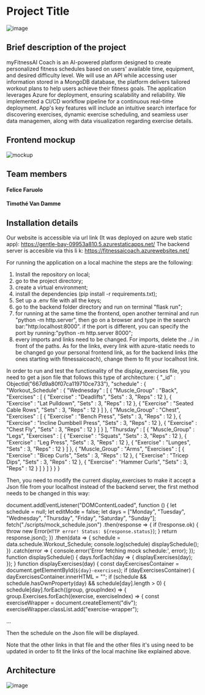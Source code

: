 # Project Title
![image](https://github.com/VU-Applied-Programming-for-AI-2024/Group-15/assets/156012070/cc0030de-bc76-4e36-9216-1a8cd9b9c43c)

## Brief description of the project
myFitnessAI Coach is an AI-powered platform designed to create personalized fitness schedules based on users' available time, equipment, and desired difficulty level. We will use an API while accessing user information stored in a MongoDB database, the platform delivers tailored workout plans to help users achieve their fitness goals. The application leverages Azure for deployment, ensuring scalability and reliability. We implemented a CI/CD workflow pipeline for a continuous real-time deployment. App's key features will include an intuitive search interface for discovering exercises, dynamic exercise scheduling, and seamless user data managemen, along with data visualization regarding exercise details. 
## Frontend mockup
![mockup](https://github.com/VU-Applied-Programming-for-AI-2024/Group-15/blob/master/frontend/images/New%20Wireframe%201.png) 
## Team members
#### Felice Faruolo 
#### Timothé Van Damme
## Installation details
Our website is accessible via url link (It was deployed on azure web static app): https://gentle-bay-09953a810.5.azurestaticapps.net/
The backend server is accesible via this li k: https://fitnessaicoach.azurewebsites.net/

For running the application on a local machine the steps are the following: 

1. Install the repository on local;
2. go to the project directory;
3. create a virtual environment;
4. install the dependencies (pip install -r requirements.txt);
5. Set up a .env file with all the keys;
6. go to the backend folder directory and run on terminal "flask run";
7. for running at the same time the frontend, open another terminal and run "python -m http.server", then go on a browser and type in the search bar:"http:localhost:8000". if the port is different, you can specify the port by running:"python -m http.server 8000";
8. every imports and links need to be changed. For imports, delete the ../ in front of the paths. As for the links, every link with azure-static needs to be changed go your personal frontend link, as for the backend links (the ones starting with fitnessaicoach), change them to fit your localhost link.


In order to run and test the functionality of the display_exercises file, you need to get a json file that follows this type of architecture:
{
	"_id" : ObjectId("667d9a80f07ca119710ce733"),
	"schedule" : {
		"Workout_Schedule" : {
			"Wednesday" : [
				{
					"Muscle_Group" : "Back",
					"Exercises" : [
						{
							"Exercise" : "Deadlifts",
							"Sets" : 3,
							"Reps" : 12
						},
						{
							"Exercise" : "Lat Pulldown",
							"Sets" : 3,
							"Reps" : 12
						},
						{
							"Exercise" : "Seated Cable Rows",
							"Sets" : 3,
							"Reps" : 12
						}
					]
				},
				{
					"Muscle_Group" : "Chest",
					"Exercises" : [
						{
							"Exercise" : "Bench Press",
							"Sets" : 3,
							"Reps" : 12
						},
						{
							"Exercise" : "Incline Dumbbell Press",
							"Sets" : 3,
							"Reps" : 12
						},
						{
							"Exercise" : "Chest Fly",
							"Sets" : 3,
							"Reps" : 12
						}
					]
				}
			],
			"Thursday" : [
				{
					"Muscle_Group" : "Legs",
					"Exercises" : [
						{
							"Exercise" : "Squats",
							"Sets" : 3,
							"Reps" : 12
						},
						{
							"Exercise" : "Leg Press",
							"Sets" : 3,
							"Reps" : 12
						},
						{
							"Exercise" : "Lunges",
							"Sets" : 3,
							"Reps" : 12
						}
					]
				},
				{
					"Muscle_Group" : "Arms",
					"Exercises" : [
						{
							"Exercise" : "Bicep Curls",
							"Sets" : 3,
							"Reps" : 12
						},
						{
							"Exercise" : "Tricep Dips",
							"Sets" : 3,
							"Reps" : 12
						},
						{
							"Exercise" : "Hammer Curls",
							"Sets" : 3,
							"Reps" : 12
						}
					]
				}
			]
		}
	}
}

Then, you need to modify the current display_exercises to make it accept a Json file from your localhost instead of the backend server, the first method needs to be changed in this way:

document.addEventListener("DOMContentLoaded", function () {
    let schedule = null;
    let editMode = false;
    let days = ["Monday", "Tuesday", "Wednesday", "Thursday", "Friday", "Saturday", "Sunday"];
    fetch("./scripts/mock_schedule.json")
        .then(response => {
            if (!response.ok) {
                throw new Error(`HTTP error! Status: ${response.status}`);
            }
            return response.json();
        })
        .then(data => {
            schedule = data.schedule.Workout_Schedule;
            console.log(schedule)
            displaySchedule();
        })
        .catch(error => {
            console.error('Error fetching mock schedule:', error);
        });
    function displaySchedule() {
        days.forEach(day => {
            displayExercises(day);
        });
    }
    function displayExercises(day) {
        const dayExercisesContainer = document.getElementById(`${day}-exercises`);
        if (dayExercisesContainer) {
            dayExercisesContainer.innerHTML = "";
            if (schedule && schedule.hasOwnProperty(day) && schedule[day].length > 0) {
                schedule[day].forEach((group, groupIndex) => {
                    group.Exercises.forEach((exercise, exerciseIndex) => {
                        const exerciseWrapper = document.createElement("div");
                        exerciseWrapper.classList.add("exercise-wrapper");

...

Then the schedule on the Json file will be displayed.

Note that the other links in that file and the other files it's using need to be updated in order to fit the links of the local machine like explained above.

## Architecture
![image](https://github.com/VU-Applied-Programming-for-AI-2024/Group-15/assets/156012070/4bdc002a-67b3-4541-bfed-74f537f3df2a)

